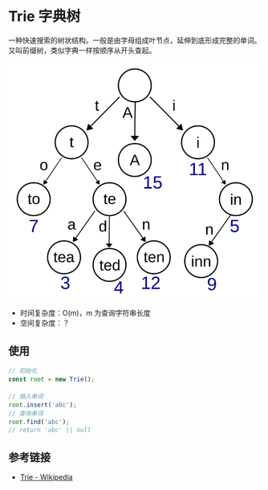 # Trie 字典树

一种快速搜索的树状结构。一般是由字母组成叶节点，延伸到底形成完整的单词。又叫前缀树，类似字典一样按顺序从开头查起。

![images/Trie_example.svg](/images/Trie_example.svg)

+ 时间复杂度：O(m)，m 为查询字符串长度
+ 空间复杂度：？

## 使用

```javascript
// 初始化
const root = new Trie();

// 插入单词
root.insert('abc');
// 查询单词
root.find('abc');
// return 'abc' || null
```

## 参考链接

+ [Trie - Wikipedia](https://en.wikipedia.org/wiki/Trie)
